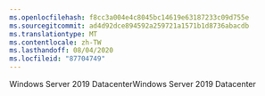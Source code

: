 ```yaml
---
ms.openlocfilehash: f8cc3a004e4c8045bc14619e63187233c09d755e
ms.sourcegitcommit: ad4d92dce894592a259721a1571b1d8736abacdb
ms.translationtype: MT
ms.contentlocale: zh-TW
ms.lasthandoff: 08/04/2020
ms.locfileid: "87704749"
---
```

<span data-ttu-id="ef981-101">Windows Server 2019 Datacenter</span><span class="sxs-lookup"><span data-stu-id="ef981-101">Windows Server 2019 Datacenter</span></span>
